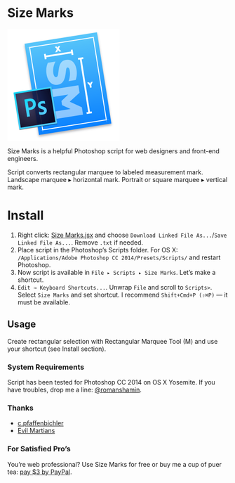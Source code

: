 # Size Marks

<img align="center" width="256" height="256" src="images/Size-Marks-Icon-512.png" title="Size Marks logo">

Size Marks is a helpful Photoshop script for web designers and front-end engineers.

Script converts rectangular marquee to labeled measurement mark. Landscape marquee ▸ horizontal mark. Portrait or square marquee ▸ vertical mark.

# Install

1. Right click: [Size Marks.jsx] and choose `Download Linked File As...`/`Save Linked File As...`. Remove `.txt` if needed.
2. Place script in the Photoshop’s Scripts folder. For OS X: `/Applications/Adobe Photoshop CC 2014/Presets/Scripts/` and restart Photoshop.
3. Now script is available in `File ▸ Scripts ▸ Size Marks`. Let’s make a shortcut.
4. `Edit → Keyboard Shortcuts...`. Unwrap `File` and scroll to `Scripts>`. Select `Size Marks` and set shortcut. I recommend `Shift+Cmd+P (⇧⌘P)` — it must be available.

[Size Marks.jsx]: Size%2520Marks.jsx

## Usage

Create rectangular selection with Rectangular Marquee Tool (M) and use your shortcut (see Install section).

### System Requirements

Script has been tested for Photoshop CC 2014 on OS X Yosemite. If you have troubles, drop me a line: [@romanshamin].

[@romanshamin]: https://twitter.com/romanshamin

### Thanks

* [c.pfaffenbichler]
* [Evil Martians]

[c.pfaffenbichler]: https://forums.adobe.com/people/c.pfaffenbichler
[Evil Martians]: http://evilmartians.com/

### For Satisfied Pro’s

You’re web professional? Use Size Marks for free or buy me a cup of puer tea: [pay $3 by PayPal].

[pay $3 by PayPal]: https://www.paypal.com/cgi-bin/webscr?cmd=_s-xclick&hosted_button_id=AWYVPVCBHEJXA
